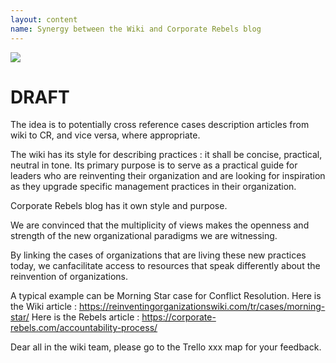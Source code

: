 ```yaml
---
layout: content
name: Synergy between the Wiki and Corporate Rebels blog
---
```

![](/media/corporate-rebels-logo.png)

# DRAFT

The idea is to potentially cross reference cases description articles from wiki to CR, and vice versa, where appropriate.

The wiki has its style for describing practices : it shall be concise, practical, neutral in tone. Its primary purpose is to serve as a practical guide for leaders who are reinventing their organization and are looking for inspiration as they upgrade specific management practices in their organization.

Corporate Rebels blog has it own style and purpose.

We are convinced that the multiplicity of views makes the openness and strength of the new organizational paradigms we are witnessing.

By linking the cases of organizations that are living these new practices today, we canfacilitate access to resources that speak differently about the reinvention of organizations. 

A typical example can be Morning Star case for Conflict Resolution.
Here is the Wiki article : https://reinventingorganizationswiki.com/tr/cases/morning-star/
Here is the Rebels article : https://corporate-rebels.com/accountability-process/

Dear all in the wiki team, please go to the Trello xxx map for your feedback.